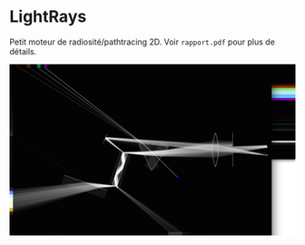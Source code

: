 # LightRays

Petit moteur de radiosité/pathtracing 2D. Voir `rapport.pdf` pour plus de détails.

![screenshot](screens/milieux2.png)
